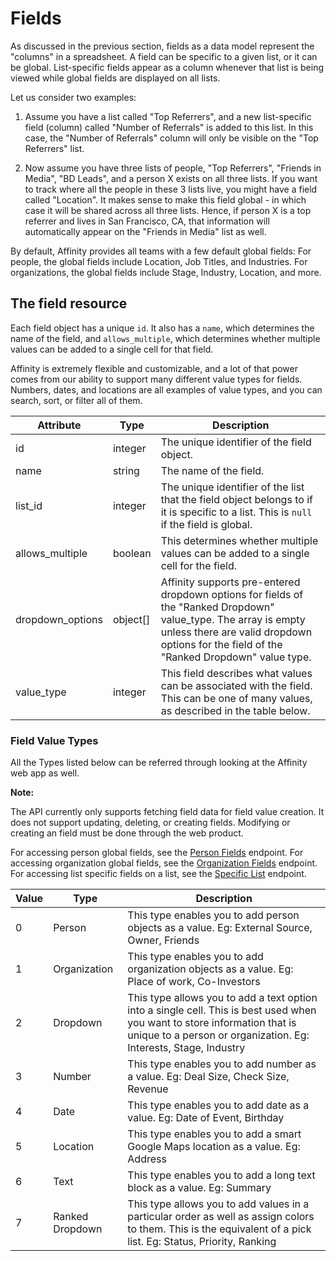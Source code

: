 # Fields

As discussed in the previous section, fields as a data model represent the
"columns" in a spreadsheet. A field can be specific to a given list, or it
can be global. List-specific fields appear as a column whenever that
list is being viewed while global fields are displayed on all lists.

Let us consider two examples:

1.  Assume you have a list called "Top Referrers", and a new list-specific field (column)
    called "Number of Referrals" is added to this list. In this case,
    the "Number of Referrals" column will only be visible on the "Top Referrers" list.

2.  Now assume you have three lists of people, "Top Referrers", "Friends in Media",
    "BD Leads", and a person X exists on all three lists. If you want to track where all the
    people in these 3 lists live, you might have a field called "Location".
    It makes sense to make this field global - in which case it will be shared
    across all three lists. Hence, if person X is a top referrer and lives in San
    Francisco, CA, that information will automatically appear on the "Friends in Media"
    list as well.

By default, Affinity provides all teams with a few default global fields:
For people, the global fields include Location, Job Titles, and Industries.
For organizations, the global fields include Stage, Industry, Location, and
more.

## The field resource

Each field object has a unique `id`. It also has a `name`, which determines the name of the field,
and `allows_multiple`, which determines whether multiple values can be added to a single cell for that field.

Affinity is extremely flexible and customizable, and a lot of that power comes from our ability to support many different
value types for fields. Numbers, dates, and locations are all examples of value types, and you can search,
sort, or filter all of them.

| Attribute        | Type     | Description                                                                                                                                                                                                  |
| ---------------- | -------- | ------------------------------------------------------------------------------------------------------------------------------------------------------------------------------------------------------------ |
| id               | integer  | The unique identifier of the field object.                                                                                                                                                                   |
| name             | string   | The name of the field.                                                                                                                                                                                       |
| list_id          | integer  | The unique identifier of the list that the field object belongs to if it is specific to a list. This is `null` if the field is global.                                                                       |
| allows_multiple  | boolean  | This determines whether multiple values can be added to a single cell for the field.                                                                                                                         |
| dropdown_options | object[] | Affinity supports pre-entered dropdown options for fields of the "Ranked Dropdown" value_type. The array is empty unless there are valid dropdown options for the field of the "Ranked Dropdown" value type. |
| value_type       | integer  | This field describes what values can be associated with the field. This can be one of many values, as described in the table below.                                                                          |

### Field Value Types

All the Types listed below can be referred through looking at the Affinity web app as well.

**Note:**

The API currently only supports fetching field data for field value creation.
It does not support updating, deleting, or creating fields. Modifying or
creating an field must be done through the web product.

For accessing person global fields, see the [Person Fields](#get-global-fields) endpoint.
For accessing organization global fields, see the [Organization Fields](#get-global-fields33) endpoint.
For accessing list specific fields on a list, see the [Specific List](#get-a-specific-list) endpoint.

| Value | Type            | Description                                                                                                                                                                                   |
| ----- | --------------- | --------------------------------------------------------------------------------------------------------------------------------------------------------------------------------------------- |
| 0     | Person          | This type enables you to add person objects as a value. Eg: External Source, Owner, Friends                                                                                                   |
| 1     | Organization    | This type enables you to add organization objects as a value. Eg: Place of work, Co-Investors                                                                                                 |
| 2     | Dropdown        | This type allows you to add a text option into a single cell. This is best used when you want to store information that is unique to a person or organization. Eg: Interests, Stage, Industry |
| 3     | Number          | This type enables you to add number as a value. Eg: Deal Size, Check Size, Revenue                                                                                                            |
| 4     | Date            | This type enables you to add date as a value. Eg: Date of Event, Birthday                                                                                                                     |
| 5     | Location        | This type enables you to add a smart Google Maps location as a value. Eg: Address                                                                                                             |
| 6     | Text            | This type enables you to add a long text block as a value. Eg: Summary                                                                                                                        |
| 7     | Ranked Dropdown | This type allows you to add values in a particular order as well as assign colors to them. This is the equivalent of a pick list. Eg: Status, Priority, Ranking                               |

